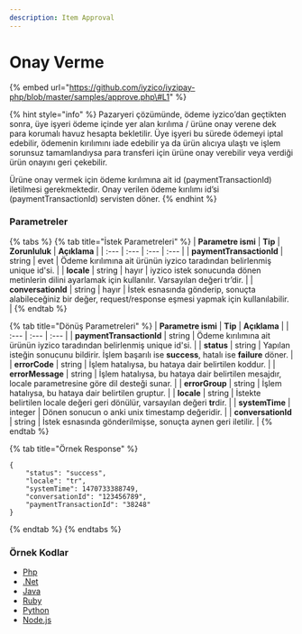 ```yaml
---
description: Item Approval
---
```


# Onay Verme

{% embed url="https://github.com/iyzico/iyzipay-php/blob/master/samples/approve.php\#L1" %}

{% hint style="info" %}
Pazaryeri çözümünde, ödeme iyzico’dan geçtikten sonra, üye işyeri ödeme içinde yer alan kırılıma / ürüne onay verene dek para korumalı havuz hesapta bekletilir. Üye işyeri bu sürede ödemeyi iptal edebilir, ödemenin kırılımını iade edebilir ya da ürün alıcıya ulaştı ve işlem sorunsuz tamamlandıysa para transferi için ürüne onay verebilir veya verdiği ürün onayını geri çekebilir.

Ürüne onay vermek için ödeme kırılımına ait id \(paymentTransactionId\) iletilmesi gerekmektedir. Onay verilen ödeme kırılımı id’si \(paymentTransactionId\) servisten döner.
{% endhint %}

### Parametreler

{% tabs %}
{% tab title="İstek Parametreleri" %}
| **Parametre ismi** | **Tip** | **Zorunluluk** | **Açıklama** |
| :--- | :--- | :--- | :--- |
| **paymentTransactionId** | string | evet | Ödeme kırılımına ait ürünün iyzico taradından belirlenmiş unique id'si. |
| **locale** | string | hayır | iyzico istek sonucunda dönen metinlerin dilini ayarlamak için kullanılır. Varsayılan değeri tr’dir. |
| **conversationId** | string | hayır | İstek esnasında gönderip, sonuçta alabileceğiniz bir değer, request/response eşmesi yapmak için kullanılabilir. |
{% endtab %}

{% tab title="Dönüş Parametreleri" %}
| **Parametre ismi** | **Tip** | **Açıklama** |
| :--- | :--- | :--- |
| **paymentTransactionId** | string | Ödeme kırılımına ait ürünün iyzico taradından belirlenmiş unique id'si. |
| **status** | string | Yapılan isteğin sonucunu bildirir. İşlem başarılı ise **success**, hatalı ise **failure** döner. |
| **errorCode** | string | İşlem hatalıysa, bu hataya dair belirtilen koddur. |
| **errorMessage** | string | İşlem hatalıysa, bu hataya dair belirtilen mesajdır, locale parametresine göre dil desteği sunar. |
| **errorGroup** | string | İşlem hatalıysa, bu hataya dair belirtilen gruptur. |
| **locale** | string | İstekte belirtilen locale değeri geri dönülür, varsayılan değeri **tr**dir. |
| **systemTime** | integer | Dönen sonucun o anki unix timestamp değeridir. |
| **conversationId** | string | İstek esnasında gönderilmişse, sonuçta aynen geri iletilir. |
{% endtab %}

{% tab title="Örnek Response" %}
```text
{
    "status": "success",
    "locale": "tr",
    "systemTime": 1470733388749,
    "conversationId": "123456789",
    "paymentTransactionId": "38248"
}
```
{% endtab %}
{% endtabs %}

### **Örnek Kodlar**

* [Php](https://github.com/iyzico/iyzipay-php/blob/master/samples/approve.php#L1)
* [.Net](https://github.com/iyzico/iyzipay-dotnet/blob/master/Iyzipay.Samples/ApproveSample.cs#L10)
* [Java](https://github.com/iyzico/iyzipay-java/blob/master/src/test/java/com/iyzipay/sample/ApproveSample.java#L11)
* [Ruby](https://github.com/iyzico/iyzipay-ruby/blob/master/spec/approval_spec.rb#L13)
* [Python](https://github.com/iyzico/iyzipay-python/blob/master/samples/approve.py#L11)
* [Node.js](https://github.com/iyzico/iyzipay-node/blob/master/samples/IyzipaySamples.js#L24)


